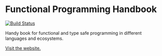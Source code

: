 # Functional Programming Handbook

[![Build Status](https://travis-ci.com/nicolasgargano/fp-handbook.svg?branch=master)](https://travis-ci.com/nicolasgargano/fp-handbook)

Handy book for functional and type safe programming in different languages and ecosystems.

[Visit the website.](https://nicolasgargano.github.io/fp-handbook/)
